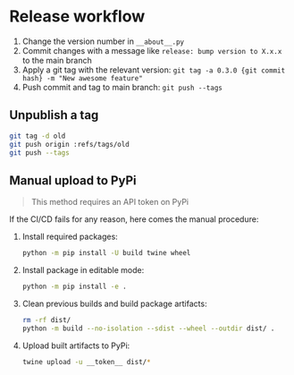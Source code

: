 # Release workflow

1. Change the version number in `__about__.py`
1. Commit changes with a message like `release: bump version to X.x.x` to the main branch
1. Apply a git tag with the relevant version: `git tag -a 0.3.0 {git commit hash} -m "New awesome feature"`
1. Push commit and tag to main branch: `git push --tags`

## Unpublish a tag

```sh
git tag -d old
git push origin :refs/tags/old
git push --tags
```

## Manual upload to PyPi

> This method requires an API token on PyPi

If the CI/CD fails for any reason, here comes the manual procedure:

1. Install required packages:

    ```sh
    python -m pip install -U build twine wheel
    ```

1. Install package in editable mode:

    ```sh
    python -m pip install -e .
    ```

1. Clean previous builds and build package artifacts:

    ```sh
    rm -rf dist/
    python -m build --no-isolation --sdist --wheel --outdir dist/ .
    ```

1. Upload built artifacts to PyPi:

    ```sh
    twine upload -u __token__ dist/*
    ```
